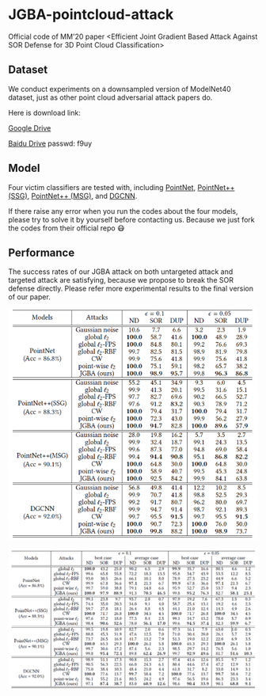 # JGBA-pointcloud-attack
Official code of MM'20 paper &lt;Efficient Joint Gradient Based Attack Against SOR Defense for 3D Point Cloud Classification>

## Dataset
We conduct experiments on a downsampled version of ModelNet40 dataset, just as other point cloud adversarial attack papers do.

Here is download link:

[Google Drive](https://drive.google.com/file/d/1CDA67w5LDsjqaNgInNWdvH_efPMH0G90/view?usp=sharing)

[Baidu Drive](https://pan.baidu.com/s/1KJe2qIbTtbXbBB7VLVFSag) passwd: f9uy

## Model
Four victim classifiers are tested with, including [PointNet](https://github.com/fxia22/pointnet.pytorch), [PointNet++ (SSG)](https://github.com/erikwijmans/Pointnet2_PyTorch), [PointNet++ (MSG)](https://github.com/erikwijmans/Pointnet2_PyTorch), and [DGCNN](https://github.com/WangYueFt/dgcnn).

If there raise any error when you run the codes about the four models, please try to solve it by yourself before contacting us. Because we just fork the codes from their official repo :mask:

## Performance
The success rates of our JGBA attack on both untargeted attack and targeted attack are satisfying, because we propose to break the SOR defense directly.
Please refer more experimental results to the final version of our paper.

![GitHub](https://github.com/machengcheng2016/JGBA-pointcloud-attack/blob/master/fig/untargeted.png "Untargeted Attack Success Rate")

![Github](https://github.com/machengcheng2016/JGBA-pointcloud-attack/blob/master/fig/targeted.png "Targeted Attack Success Rate")

